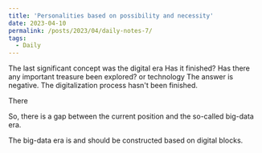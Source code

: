 ```yaml
---
title: 'Personalities based on possibility and necessity'
date: 2023-04-10
permalink: /posts/2023/04/daily-notes-7/
tags:
  - Daily
---
```


The last significant concept was the digital era
Has it finished? Has there any important treasure been explored?
or technology 
The answer is negative. The digitalization process hasn't been finished.

There 

So, there is a gap between the current position and the so-called big-data era.

The big-data era is and should be constructed based on digital blocks.